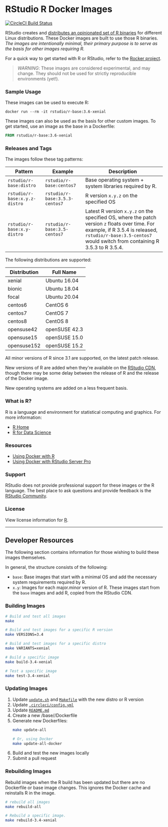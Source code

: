 # RStudio R Docker Images

[![CircleCI Build Status](https://circleci.com/gh/rstudio/r-docker.svg?style=svg)](https://circleci.com/gh/rstudio/r-docker)

RStudio creates and [distributes an opinionated set of R
binaries](https://github.com/rstudio/r-builds) for different Linux
distributions. These Docker images are built to use those R binaries. *The
images are intentionally minimal, their primary purpose is to serve as the
basis for other images requiring R.* 

For a quick way to get started with R or RStudio, 
refer to the [Rocker project](https://www.rocker-project.org/).

> *WARNING*: These images are considered experimental, and may change. They should
> not be used for strictly reproducible environments (yet!). 

### Sample Usage

These images can be used to execute R:

```
docker run --rm -it rstudio/r-base:3.6-xenial
```

These images can also be used as the basis for other custom images. To get
started, use an image as the base in a Dockerfile:

```dockerfile
FROM rstudio/r-base:3.6-xenial
```

### Releases and Tags

The images follow these tag patterns: 

| Pattern | Example | Description |
| --- | --- | --- | 
| `rstudio/r-base:distro` | `rstudio/r-base:centos7` |  Base operating system + system libraries required by R. |
| `rstudio/r-base:x.y.z-distro` | `rstudio/r-base:3.5.3-centos7` | R version `x.y.z` on the specified OS |
| `rstudio/r-base:x.y-distro` | `rstudio/r-base:3.5-centos7` | Latest R version `x.y.z` on the specified OS, where the patch version `z` floats over time. For example, if R 3.5.4 is released, `rstudio/r-base:3.5-centos7` would switch from containing R 3.5.3 to R 3.5.4.|


The following distributions are supported:  

| Distribution  | Full Name |
| ------------- |-----------|
| xenial        | Ubuntu 16.04 |
| bionic        | Ubuntu 18.04 |
| focal         | Ubuntu 20.04 |
| centos6       | CentOS 6 |
| centos7       | CentOS 7 |
| centos8       | CentOS 8 |
| opensuse42    | openSUSE 42.3 |
| opensuse15    | openSUSE 15.0 |
| opensuse152   | openSUSE 15.2 |

All minor versions of R since 3.1 are supported, on the latest patch release.

New versions of R are added when they're available on the
[RStudio CDN](https://cdn.rstudio.com/r/versions.json), though there may be
some delay between the release of R and the release of the Docker image.

New operating systems are added on a less frequent basis. 


### What is R?

R is a language and environment for statistical computing and graphics. For more information:

- [R Home](https://www.r-project.org/about.html)
- [R for Data Science](https://r4ds.had.co.nz/) 

### Resources

- [Using Docker with R](https://environments.rstudio.com/docker)
- [Using Docker with RStudio Server Pro](https://solutions.rstudio.com/launcher/overview/) 

### Support

RStudio does not provide professional support for these images or the R
language. The best place to ask questions and provide feedback is the [RStudio
Community](https://community.rstudio.com/).

### License

View license information for [R](https://www.r-project.org/Licenses/).


---

## Developer Resources

The following section contains information for those wishing to build these
images themselves.

In general, the structure consists of the following:

- `base`: Base images that start with a minimal OS and add the necessary system
  requirements required by R.
- `x.y`: Images for each major.minor version of R. These images start from the
  `base` images and add R, copied from the RStudio CDN. 


### Building Images
```bash
# Build and test all images
make

# Build and test images for a specific R version
make VERSIONS=3.4

# Build and test images for a specific distro
make VARIANTS=xenial

# Build a specific image
make build-3.4-xenial

# Test a specific image
make test-3.4-xenial
```

### Updating Images

1. Update [`update.sh`](update.sh) and [`Makefile`](Makefile) with the new distro or R version
2. Update [`.circleci/config.yml`](.circleci/config.yml)
3. Update [`README.md`](README.md)
4. Create a new /base/<distro>/Dockerfile
5. Generate new Dockerfiles:
    ```bash
    make update-all

    # Or, using Docker
    make update-all-docker
    ```
6. Build and test the new images locally
7. Submit a pull request

### Rebuilding Images

Rebuild images when the R build has been updated but there are no Dockerfile or base image changes.
This ignores the Docker cache and reinstalls R in the image.

```bash
# rebuild all images
make rebuild-all

# Rebuild a specific image.
make rebuild-3.4-xenial
```
